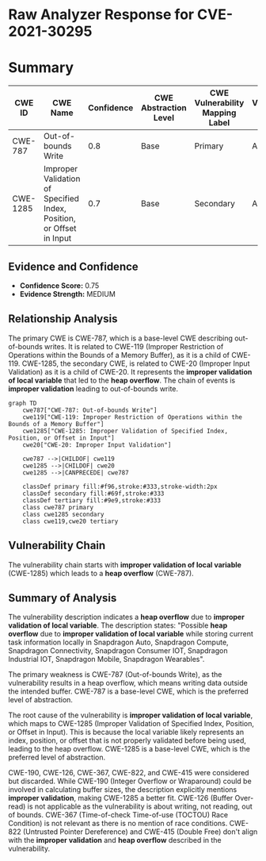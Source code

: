 # Raw Analyzer Response for CVE-2021-30295

# Summary
| CWE ID | CWE Name | Confidence | CWE Abstraction Level | CWE Vulnerability Mapping Label | CWE-Vulnerability Mapping Notes |
|---|---|---|---|---|---|
| CWE-787 | Out-of-bounds Write | 0.8 | Base | Primary | Allowed |
| CWE-1285 | Improper Validation of Specified Index, Position, or Offset in Input | 0.7 | Base | Secondary | Allowed |

## Evidence and Confidence

*   **Confidence Score:** 0.75
*   **Evidence Strength:** MEDIUM

## Relationship Analysis
The primary CWE is CWE-787, which is a base-level CWE describing out-of-bounds writes. It is related to CWE-119 (Improper Restriction of Operations within the Bounds of a Memory Buffer), as it is a child of CWE-119. CWE-1285, the secondary CWE, is related to CWE-20 (Improper Input Validation) as it is a child of CWE-20. It represents the **improper validation of local variable** that led to the **heap overflow**. The chain of events is **improper validation** leading to out-of-bounds write.

```mermaid
graph TD
    cwe787["CWE-787: Out-of-bounds Write"]
    cwe119["CWE-119: Improper Restriction of Operations within the Bounds of a Memory Buffer"]
    cwe1285["CWE-1285: Improper Validation of Specified Index, Position, or Offset in Input"]
    cwe20["CWE-20: Improper Input Validation"]

    cwe787 -->|CHILDOF| cwe119
    cwe1285 -->|CHILDOF| cwe20
    cwe1285 -->|CANPRECEDE| cwe787

    classDef primary fill:#f96,stroke:#333,stroke-width:2px
    classDef secondary fill:#69f,stroke:#333
    classDef tertiary fill:#9e9,stroke:#333
    class cwe787 primary
    class cwe1285 secondary
    class cwe119,cwe20 tertiary
```

## Vulnerability Chain
The vulnerability chain starts with **improper validation of local variable** (CWE-1285) which leads to a **heap overflow** (CWE-787).

## Summary of Analysis
The vulnerability description indicates a **heap overflow** due to **improper validation of local variable**.
The description states: "Possible **heap overflow** due to **improper validation of local variable** while storing current task information locally in Snapdragon Auto, Snapdragon Compute, Snapdragon Connectivity, Snapdragon Consumer IOT, Snapdragon Industrial IOT, Snapdragon Mobile, Snapdragon Wearables".

The primary weakness is CWE-787 (Out-of-bounds Write), as the vulnerability results in a heap overflow, which means writing data outside the intended buffer. CWE-787 is a base-level CWE, which is the preferred level of abstraction.

The root cause of the vulnerability is **improper validation of local variable**, which maps to CWE-1285 (Improper Validation of Specified Index, Position, or Offset in Input). This is because the local variable likely represents an index, position, or offset that is not properly validated before being used, leading to the heap overflow. CWE-1285 is a base-level CWE, which is the preferred level of abstraction.

CWE-190, CWE-126, CWE-367, CWE-822, and CWE-415 were considered but discarded. While CWE-190 (Integer Overflow or Wraparound) could be involved in calculating buffer sizes, the description explicitly mentions **improper validation**, making CWE-1285 a better fit. CWE-126 (Buffer Over-read) is not applicable as the vulnerability is about writing, not reading, out of bounds. CWE-367 (Time-of-check Time-of-use (TOCTOU) Race Condition) is not relevant as there is no mention of race conditions. CWE-822 (Untrusted Pointer Dereference) and CWE-415 (Double Free) don't align with the **improper validation** and **heap overflow** described in the vulnerability.
